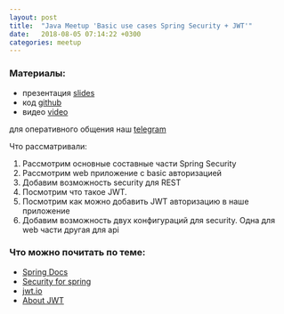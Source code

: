 ```yaml
---
layout: post
title:  "Java Meetup 'Basic use cases Spring Security + JWT'"
date:   2018-08-05 07:14:22 +0300
categories: meetup
---
```


### Материалы:

- презентация [slides]
- код [github]
- видео [video]

для оперативного общения наш [telegram]

Что рассматривали:

1. Рассмотрим основные составные части Spring Security
2. Рассмотрим web приложение с basic авторизацией
3. Добавим возможность security для REST
4. Посмотрим что такое JWT.
5. Посмотрим как можно добавить JWT авторизацию в наше приложение
6. Добавим возможность двух конфигураций для security. Одна для web части другая для api

### Что можно почитать по теме:

- [Spring Docs](https://docs.spring.io/…/5.0.7.RELEASE/reference/htmlsingle/)
- [Security for spring](http://www.baeldung.com/security-spring)
- [jwt.io](https://jwt.io/)
- [About JWT](https://ru.wikipedia.org/wiki/JSON_Web_Token)

[telegram]: t.me/devcomanda
[github]: https://github.com/devcomanda/demo-spring-security
[video]: https://www.youtube.com/watch?v=ymHO7Y8XYBs
[slides]: http://tiny.cc/sohgwy